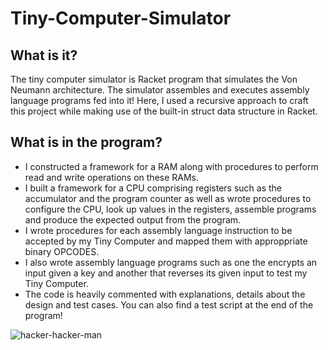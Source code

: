 # Tiny-Computer-Simulator

## What is it?
The tiny computer simulator is Racket program that simulates the Von Neumann architecture. The simulator assembles and executes assembly language programs fed into it! Here, I used a recursive approach to craft this project while making use of the built-in struct data structure in Racket.

## What is in the program?
- I constructed a framework for a RAM along with procedures to perform read and write operations on these RAMs.
- I built a framework for a CPU comprising registers such as the accumulator and the program counter as well as wrote procedures to configure the CPU, look up values in the registers, assemble programs and produce the expected output from the program.
- I wrote procedures for each assembly language instruction to be accepted by my Tiny Computer and mapped them with approppriate binary OPCODES.
- I also wrote assembly language programs such as one the encrypts an input given a key and another that reverses its given input to test my Tiny Computer. 
- The code is heavily commented with explanations, details about the design and test cases. You can also find a test script at the end of the program!

![hacker-hacker-man](https://user-images.githubusercontent.com/50711847/174885749-d36d2507-f399-4c46-9de8-a0e056638b04.gif)
